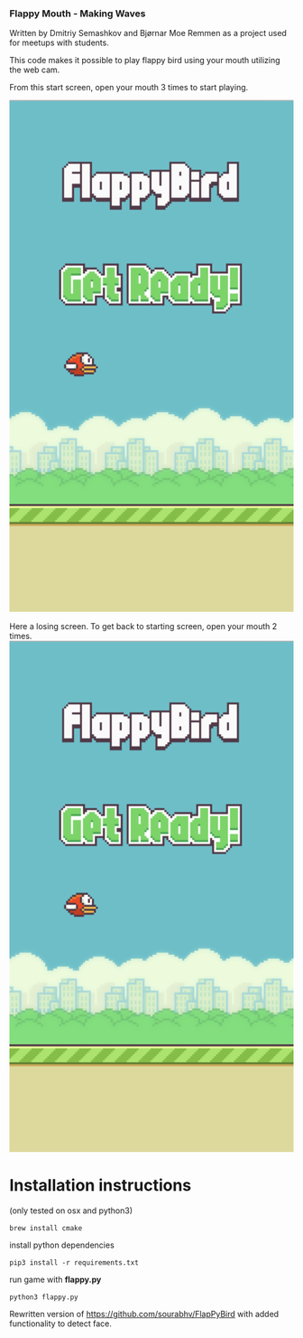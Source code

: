 

### Flappy Mouth - Making Waves

Written by Dmitriy Semashkov and Bjørnar Moe Remmen as a project used for meetups with students. 


This code makes it possible to play flappy bird using your mouth utilizing the web cam.



From this start screen, open your mouth 3 times to start playing.

![Start screen](assets/readmepics/gamestart.png)


Here a losing screen. To get back to starting screen, open your mouth 2 times.
![Image of Yaktocat](assets/readmepics/gamestart.png)


# Installation instructions

(only tested on osx and python3) 

    brew install cmake
    

install python dependencies 

    pip3 install -r requirements.txt
    
    
run game with **flappy.py**

    python3 flappy.py




Rewritten version of https://github.com/sourabhv/FlapPyBird with added functionality to detect face.




